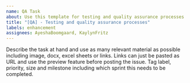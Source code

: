 ```yaml
---
name: QA Task
about: Use this template for testing and quality assurance processes
title: "[QA] - Testing and quality assurance processes"
labels: enhancement
assignees: AyeshaBoomgaard, KaylynFritz
---
```


Describe the task at hand and use as many relevant material as possible including image, docx, excel sheets or links. Links can just be pasted as URL and use the preview feature before posting the issue. Tag label, priority, size and milestone including which sprint this needs to be completed.